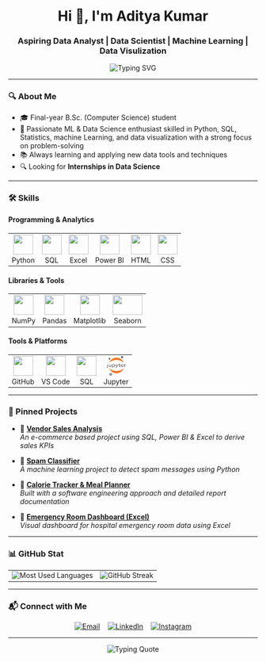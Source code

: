 <h1 align="center">Hi 👋, I'm Aditya Kumar</h1>
<h3 align="center">Aspiring Data Analyst | Data Scientist | Machine Learning | Data Visulization </h3>

<p align="center">
  <img src="https://readme-typing-svg.herokuapp.com?font=Fira+Code&size=22&pause=1000&color=0D9BFF&center=true&vCenter=true&width=500&lines=Welcome+to+my+GitHub!;Exploring+Data+1+line+at+a+time;Data+Driven+Decisions" alt="Typing SVG" />
</p>

---

### 🔍 About Me

- 🎓 Final-year B.Sc. (Computer Science) student   
- 🧠 Passionate ML & Data Science enthusiast skilled in Python, SQL, Statistics, machine Learning, and data visualization with a strong focus on problem-solving 
- 📚 Always learning and applying new data tools and techniques 
- 🔍 Looking for **Internships in Data Science**

---

### 🛠️ Skills

#### Programming & Analytics
<table>
<tr>
  <td align="center"><img src="https://cdn.jsdelivr.net/gh/devicons/devicon/icons/python/python-original.svg" width="40" height="40"/><br/>Python</td>
  <td align="center"><img src="https://cdn.jsdelivr.net/gh/devicons/devicon/icons/mysql/mysql-original-wordmark.svg" width="40" height="40"/><br/>SQL</td>
  <td align="center"><img src="https://img.icons8.com/color/48/000000/microsoft-excel-2019--v1.png" width="40" height="40"/><br/>Excel</td>
  <td align="center"><img src="https://img.icons8.com/color/48/000000/power-bi.png" width="40" height="40"/><br/>Power BI</td>
  <td align="center"><img src="https://cdn.jsdelivr.net/gh/devicons/devicon/icons/html5/html5-original.svg" width="40" height="40"/><br/>HTML</td>
  <td align="center"><img src="https://cdn.jsdelivr.net/gh/devicons/devicon/icons/css3/css3-original.svg" width="40" height="40"/><br/>CSS</td>
</tr>
</table>

#### Libraries & Tools
<table>
<tr>
  <td align="center"><img src="https://cdn.jsdelivr.net/gh/devicons/devicon/icons/numpy/numpy-original.svg" width="40" height="40"/><br/>NumPy</td>
  <td align="center"><img src="https://cdn.jsdelivr.net/gh/devicons/devicon/icons/pandas/pandas-original.svg" width="40" height="40"/><br/>Pandas</td>
  <td align="center"><img src="https://cdn.jsdelivr.net/gh/devicons/devicon/icons/matplotlib/matplotlib-original.svg" width="40" height="40"/><br/>Matplotlib</td>
  <td align="center"><img src="https://seaborn.pydata.org/_static/logo-wide-lightbg.svg" width="60" height="40"/><br/>Seaborn</td>
</tr>
</table>

#### Tools & Platforms
<table>
<tr>
  <td align="center"><img src="https://img.icons8.com/ios-filled/50/000000/github.png" width="40" height="40"/><br/>GitHub</td>
  <td align="center"><img src="https://img.icons8.com/color/48/000000/visual-studio-code-2019.png" width="40" height="40"/><br/>VS Code</td>
  <td align="center"><img src="https://cdn.jsdelivr.net/gh/devicons/devicon/icons/mysql/mysql-original.svg" width="40" height="40"/><br/>SQL</td>
  <td align="center"><img src="https://raw.githubusercontent.com/devicons/devicon/master/icons/jupyter/jupyter-original-wordmark.svg" width="40" height="40"/><br/>Jupyter</td>
</tr>
</table>

---

### 📌 Pinned Projects

- 🔹 **[Vendor Sales Analysis](https://github.com/adityakumar-09/vendor-sales-analysis)**  
  *An e-commerce based project using SQL, Power BI & Excel to derive sales KPIs*

- 🔹 **[Spam Classifier](https://github.com/adityakumar-09/spam-classifier)**  
  *A machine learning project to detect spam messages using Python*

- 🔹 **[Calorie Tracker & Meal Planner](https://github.com/adityakumar-09/calorie-meal-planner)**  
  *Built with a software engineering approach and detailed report documentation*

- 🔹 **[Emergency Room Dashboard (Excel)](https://github.com/adityakumar-09/emergency-room-dashboard)**  
  *Visual dashboard for hospital emergency room data using Excel*

---

### 📊 GitHub Stat

<table>
<tr>
<td align="center">
  <img src="https://github-readme-stats.vercel.app/api/top-langs/?username=adityakumar-09&layout=compact&theme=radical&langs_count=6" width="400" alt="Most Used Languages" />
</td>
<td align="center">
  <img src="https://github-readme-streak-stats.herokuapp.com?user=adityakumar-09&theme=radical" width="400" alt="GitHub Streak" />
</td>
</tr>
</table>

---

### 📬 Connect with Me

<p align="center">
  <a href="mailto:adityakumar991051@gmail.com"><img src="https://img.icons8.com/color/48/gmail--v1.png" width="40" alt="Email"/></a>
  &nbsp;&nbsp;
  <a href="https://www.linkedin.com/in/aditya-kumar-a35963371" target="_blank"><img src="https://img.icons8.com/color/48/linkedin.png" width="40" alt="LinkedIn"/></a>
  &nbsp;&nbsp;
  <a href="https://www.instagram.com/aditya_kumar.09" target="_blank"><img src="https://img.icons8.com/color/48/instagram-new--v1.png" width="40" alt="Instagram"/></a>
</p>

---

<p align="center">
  <img src="https://readme-typing-svg.herokuapp.com?font=Fira+Code&size=20&pause=1000&color=0D9BFF&center=true&vCenter=true&width=800&lines=Learning+never+exhausts+the+mind,+it+only+ignites+it." alt="Typing Quote" />
</p>
